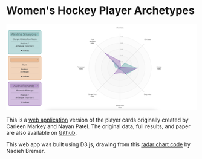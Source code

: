 # Women's Hockey Player Archetypes

![screenshot of web app](/resources/preview.png)

This is a [web application](https://player-archetypes.netlify.app/) version of the player cards originally created by Carleen Markey and Nayan Patel. The original data, full results, and paper are also available on [Github](https://github.com/cmarkey/Player-Clustering).

This web app was built using D3.js, drawing from this [radar chart code](http://bl.ocks.org/nbremer/21746a9668ffdf6d8242) by Nadieh Bremer.

